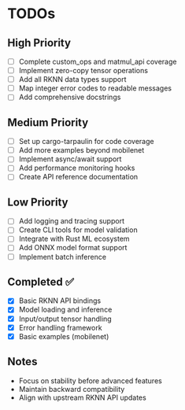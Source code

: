 # TODOs

## High Priority
- [ ] Complete custom_ops and matmul_api coverage
- [ ] Implement zero-copy tensor operations
- [ ] Add all RKNN data types support
- [ ] Map integer error codes to readable messages
- [ ] Add comprehensive docstrings

## Medium Priority
- [ ] Set up cargo-tarpaulin for code coverage
- [ ] Add more examples beyond mobilenet
- [ ] Implement async/await support
- [ ] Add performance monitoring hooks
- [ ] Create API reference documentation

## Low Priority
- [ ] Add logging and tracing support
- [ ] Create CLI tools for model validation
- [ ] Integrate with Rust ML ecosystem
- [ ] Add ONNX model format support
- [ ] Implement batch inference

## Completed ✅
- [x] Basic RKNN API bindings
- [x] Model loading and inference
- [x] Input/output tensor handling
- [x] Error handling framework
- [x] Basic examples (mobilenet)

## Notes
- Focus on stability before advanced features
- Maintain backward compatibility
- Align with upstream RKNN API updates
